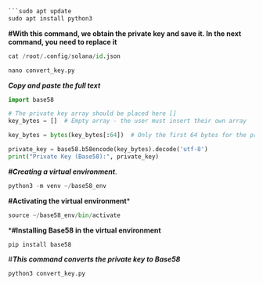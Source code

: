 ```python
```sudo apt update
sudo apt install python3
```

**#With this command, we obtain the private key and save it. In the next command, you need to replace it**
```python
cat /root/.config/solana/id.json
```
```python
nano convert_key.py
```
***Copy and paste the full text***
```python
import base58

# The private key array should be placed here []
key_bytes = []  # Empty array - the user must insert their own array

key_bytes = bytes(key_bytes[:64])  # Only the first 64 bytes for the private key

private_key = base58.b58encode(key_bytes).decode('utf-8')
print("Private Key (Base58):", private_key)
```


***#Creating a virtual environment***.
```python
python3 -m venv ~/base58_env
```
**#Activating the virtual environment***
```python
source ~/base58_env/bin/activate
```

***#Installing Base58 in the virtual environment**
```python
pip install base58
```

#***This command converts the private key to Base58***
```python
python3 convert_key.py
```
